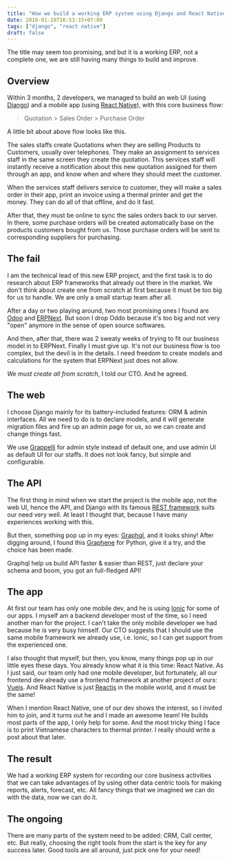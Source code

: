 ```yaml
---
title: "How we build a working ERP system using Django and React Native in 3 months"
date: 2018-01-28T16:53:15+07:00
tags: ["django", "react native"]
draft: false
---
```


The title may seem too promising, and but it is a working ERP, not a complete
one, we are still having many things to build and improve.

## Overview

Within 3 months, 2 developers, we managed to build an web UI (using [Django][1]) and
a mobile app (using [React Native][2]), with this core business flow:

> Quotation > Sales Order > Purchase Order

A little bit about above flow looks like this.

The sales staffs create Quotations when they are selling Products to Customers,
usually over telephones. They make an assignment to services staff in the same
screen they create the quotation. This services staff will instantly receive a
notification about this new quotation assigned for them through an app, and
know when and where they should meet the customer.

When the services staff delivers service to customer, they will make a sales
order in their app, print an invoice using a thermal printer and get the money.
They can do all of that offline, and do it fast.

After that, they must be online to sync the sales orders back to our server.
In there, some purchase orders will be created automatically base on the products
customers bought from us. Those purchase orders will be sent to corresponding
suppliers for purchasing.

## The fail

I am the technical lead of this new ERP project, and the first task is to do
research about ERP frameworks that already out there in the market. We don't
think about create one from scratch at first because it must be too big for us
to handle. We are only a small startup team after all.

After a day or two playing around, two most promising ones I found are [Odoo][10]
and [ERPNext][11]. But soon I drop Oddo because it's too big and not very
"open" anymore in the sense of open source softwares.

And then, after that, there was 2 sweaty weeks of trying to fit our business
model in to ERPNext. Finally I must give up. It's not our business flow is too
complex, but the devil is in the details. I need freedom to create models and
calculations for the system that ERPNext just does not allow.

*We must create all from scratch*, I told our CTO. And he agreed.

## The web

I choose Django mainly for its battery-included features: ORM & admin interfaces.
All we need to do is to declare models, and it will generate migration files
and fire up an admin page for us, so we can create and change things fast.

We use [Grappelli][3] for admin style instead of default one, and use admin UI as
default UI for our staffs. It does not look fancy, but simple and configurable.

## The API

The first thing in mind when we start the project is the mobile app, not the
web UI, hence the API, and Django with its famous [REST framework][4] suits our
need very well. At least I thought that, because I have many experiences working
with this.

But then, something pop up in my eyes: [Graphql][5], and it looks shiny!
After digging around, I found this [Graphene][6] for Python, give it a try, and
the choice has been made.

Graphql help us build API faster & easier than REST, just declare your schema
and boom, you got an full-fledged API!

## The app

At first our team has only one mobile dev, and he is using [Ionic][7] for some
of our apps. I myself am a backend developer most of the time, so I need
another man for the project. I can't take the only mobile developer we had because
he is very busy himself. Our CTO suggests that I should use the same mobile framework
we already use, i.e. Ionic, so I can get support from the experienced one.

I also thought that myself, but then, you know, many things pop up in our
little eyes these days. You already know what it is this time: React Native.
As I just said, our team only had one mobile developer, but fortunately, all
our frontend dev already use a frontend framework at another project of ours:
[Vuejs][8]. And React Native is just [Reactjs][9] in the mobile world, and it
must be the same!

When I mention React Native, one of our dev shows the interest, so I invited
him to join, and it turns out he and I made an awesome team! He
builds most parts of the app, I only help for some. And the most tricky thing
I face is to print Vietnamese characters to thermal printer. I really should write
a post about that later.

## The result

We had a working ERP system for recording our core business activities that we
can take advantages of by using other data centric tools for making reports,
alerts, forecast, etc. All fancy things that we imagined we can do with the data,
now we can do it.

## The ongoing

There are many parts of the system need to be added: CRM, Call center, etc.
But really, choosing the right tools from the start is the key for any success
later. Good tools are all around, just pick one for your need!


[1]: https://www.djangoproject.com
[2]: https://facebook.github.io/react-native/
[3]: http://grappelliproject.com/
[4]: http://www.django-rest-framework.org/
[5]: http://graphql.org/learn/
[6]: http://graphene-python.org/
[7]: https://ionicframework.com/
[8]: https://vuejs.org/
[9]: https://reactjs.org/
[10]: https://www.odoo.com/
[11]: https://erpnext.com/
